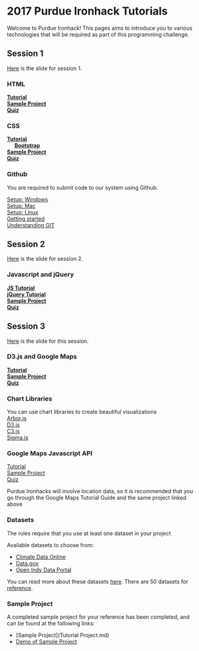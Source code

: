 # 2017 Purdue Ironhack Tutorials    

Welcome to Purdue Ironhack! This pages aims to introduce you to various technologies that will be required as part of this programming challenge.

## Session 1

[Here](https://drive.google.com/open?id=1ROow9rDdBPrJkhUaoTVEoPvAm8mr1j7Xm4oaQH2u-d4) is the slide for session 1.

### HTML
**[Tutorial](http://www.w3schools.com/html)** <br>
**[Sample Project](session1/html&css)** <br>
**[Quiz](https://goo.gl/9z5ekl)** <br>

### CSS
**[Tutorial](http://www.w3schools.com/css/)** <br>
&nbsp;&nbsp;&nbsp;&nbsp; **[Bootstrap](http://getbootstrap.com/)** <br>
**[Sample Project](session1/html&css)** <br>
**[Quiz](https://goo.gl/9z5ekl)** <br>

### Github

You are required to submit code to our system using Github. <br>

[Setup: Windows](session1/Github/Github-Setup-For-Windows.md) <br>
[Setup: Mac](session1/Github/Github-Setup-For-Mac.md) <br>
[Setup: Linux](session1/Github/Github-Setup-For-Linux.md) <br>
[Getting started](session1/Github/Github-Tutorial.md) <br>
[Understanding GIT](https://www.atlassian.com/git/tutorials/what-is-git)

## Session 2

[Here](https://drive.google.com/open?id=1OYDpDXJI_I0kP3_MwuqNwsVqt2wb_JwlGoz0Eo7id30) is the slide for session 2.

### Javascript and jQuery
**[JS Tutorial](http://www.w3schools.com/js/)** <br>
**[jQuery Tutorial](http://www.w3schools.com/jquery/)** <br>
**[Sample Project](session2/)** <br>
**[Quiz](https://goo.gl/2SRfIk)** <br>

## Session 3

[Here](https://docs.google.com/presentation/d/1paSzazJEQV3jkrPDvGyM6wKifaGgkZwWRotKwvwMNy0/edit?usp=sharing) is the slide for this session.

### D3.js and Google Maps
**[Tutorial](https://github.com/d3/d3/wiki)** <br>
**[Sample Project](https://github.com/hermes95/D3-Tutorials)** <br>
**[Quiz](https://goo.gl/9jn9GV)** <br>

### Chart Libraries
You can use chart libraries to create beautiful visualizations <br>
[Arbor.js](http://arborjs.org) <br>
[D3.js](http://d3js.org)<br>
[C3.js](http://c3js.org)<br>
[Sigma.js](http://sigmajs.org)<br>

### Google Maps Javascript API
[Tutorial](https://developers.google.com/maps/documentation/javascript/tutorial) <br>
[Sample Project](https://developers.google.com/maps/documentation/javascript/earthquakes)<br>
[Quiz](https://goo.gl/9jn9GV)<br>

Purdue Ironhacks will involve location data, so it is recommended that you go through the Google Maps Tutorial Guide and the same project linked above

### Datasets

The rules require that you use at least one dataset in your project

Available datasets to choose from:
- [Climate Data Online](https://www.ncdc.noaa.gov/cdo-web)
- [Data.gov](https://www.data.gov)
- [Open Indy Data Portal](http://data.indy.gov/)

You can read more about these datasets [here](Datasets.md). There are 50 datasets for [reference](https://www.dropbox.com/s/0kjm8727voekzhb/verified50datasets.docx?dl=0).


### Sample Project    

A completed sample project for your reference has been completed, and can be found at the following links:
- [Sample Project](Tutorial Project.md)
- [Demo of Sample Project](http://rawgit.com/goldironhack/2017-Purdue-Ironhack-Tutorials/master/2017-Purdue-Ironhacks-Tutorial-Project.html)
